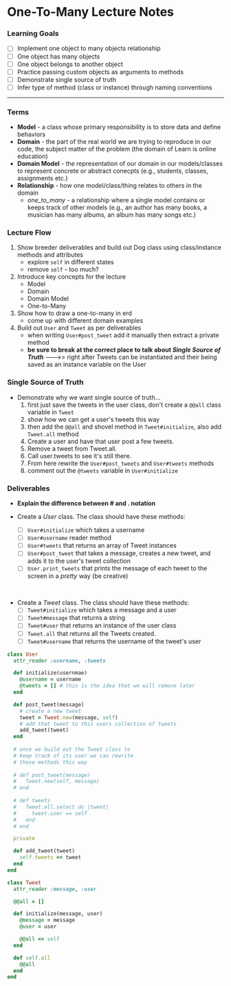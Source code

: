 # One-To-Many Lecture Notes

### Learning Goals

* [ ] Implement one object to many objects relationship
* [ ] One object has many objects
* [ ] One object belongs to another object
* [ ] Practice passing custom objects as arguments to methods
* [ ] Demonstrate single source of truth
* [ ] Infer type of method (class or instance) through naming conventions

--------------------------

### Terms

* __Model__ - a class whose primary responsibility is to store data and define behaviors
* __Domain__ - the part of the real world we are trying to reproduce in our code, the subject matter of the problem (the domain of Learn is online education)
* __Domain Model__ - the representation of our domain in our models/classes to represent concrete or abstract conecpts (e.g., students, classes, assignments etc.)
* __Relationship__ - how one model/class/thing relates to others in the domain
	* _one\_to\_many_ - a relationship where a single model contains or keeps track of other models (e.g., an author has many books, a musician has many albums, an album has many songs etc.)

### Lecture Flow

1. Show breeder deliverables and build out Dog class using class/instance methods and attributes
    * explore `self` in different states
    * remove `self` - too much?
2. Introduce key concepts for the lecture
    * Model
    * Domain
    * Domain Model
    * One-to-Many
3. Show how to draw a one-to-many in erd
    * come up with different domain examples
4. Build out `User` and `Tweet` as per deliverables 
    * when writing `User#post_tweet` add it manually then extract a private method
    * __be sure to break at the correct place to talk about *Single Source of Truth*__ --->> right after Tweets can be instantiated and their being saved as an instance variable on the User




### Single Source of Truth

* Demonstrate why we want single source of truth...
    1. first just save the tweets in the user class, don't create a `@@all` class variable in `Tweet`
    2. show how we can get a user's tweets this way
    3. then add the `@@all` and shovel method in `Tweet#initialize`, also add `Tweet.all` method
    4. Create a user and have that user post a few tweets.
    5. Remove a tweet from Tweet.all.
    6. Call user.tweets to see it's still there.
    7. From here rewrite the `User#post_tweets` and `User#tweets` methods 
    8. comment out the `@tweets` variable in `User#initialize`

	
### Deliverables

* __Explain the difference between # and . notation__

* Create a _User_ class. The class should have these methods:
  * [ ] `User#initialize` which takes a username
  * [ ] `User#username` reader method
  * [ ] `User#tweets` that returns an array of Tweet instances
  * [ ] `User#post_tweet` that takes a message, creates a new tweet, and adds it to the user's tweet collection  
  * [ ] `User.print_tweets` that prints the message of each tweet to the screen in a _pretty_ way (be creative)
<br>  

* Create a _Tweet_ class. The class should have these methods:
	* [ ] `Tweet#initialize` which takes a message and a user
	* [ ] `Tweet#message` that returns a string
	* [ ] `Tweet#user` that returns an instance of the user class
	* [ ] `Tweet.all` that returns all the Tweets created.
	* [ ] `Tweet#username` that returns the username of the tweet's user

```ruby
class User
  attr_reader :username, :tweets

  def initialize(usernmae)
    @username = username
    @tweets = [] # this is the idea that we will remove later
  end

  def post_tweet(message)
    # create a new tweet
    tweet = Tweet.new(message, self)
    # add that tweet to this users collection of tweets
    add_tweet(tweet)
  end
  
  # once we build out the Tweet class to
  # keep track of its user we can rewrite
  # these methods this way
  
  # def post_tweet(message)
  #   Tweet.new(self, message)
  # end
  
  # def tweets
  #   Tweet.all.select do |tweet|
  #     tweet.user == self
  #   end
  # end

  private

  def add_tweet(tweet)
    self.tweets << tweet
  end
end

class Tweet
  attr_reader :message, :user

  @@all = []

  def initialize(message, user)
    @message = message
    @user = user

    @@all << self
  end

  def self.all
    @@all
  end
end
```



